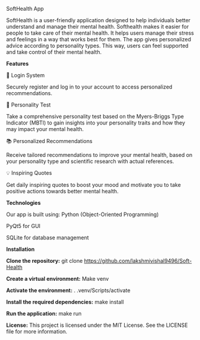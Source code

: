 SoftHealth App

 

SoftHealth is a user-friendly application designed to help individuals better understand and manage their mental health. 
Softhealth makes it easier for people to take care of their mental health. It helps users manage their stress and feelings in a way that works best for them. The app gives personalized advice according to personality types. This way, users can feel supported and take control of their mental health.

<b>Features</b>

🔐 Login System

Securely register and log in to your account to access personalized recommendations.

🧠 Personality Test

Take a comprehensive personality test based on the Myers-Briggs Type Indicator (MBTI) to gain insights into your personality traits and how they may impact your mental health.

📚 Personalized Recommendations

Receive tailored recommendations to improve your mental health, based on your personality type and scientific research with actual references.

💡 Inspiring Quotes

Get daily inspiring quotes to boost your mood and motivate you to take positive actions towards better mental health.



<b>Technologies</b>

Our app is built using:
Python (Object-Oriented Programming)

PyQt5 for GUI

SQLite for database management

<b>Installation</b>

<b>Clone the repository:</b>
git clone https://github.com/lakshmivishal9496/Soft-Health

<b>Create a virtual environment:</b>
Make venv

<b>Activate the environment:</b>
. .venv/Scripts/activate

<b>Install the required dependencies:</b>
make install

<b>Run the application:</b>
make run

<b>License:</b>
This project is licensed under the MIT License. See the LICENSE file for more information.
